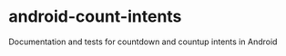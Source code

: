 android-count-intents
=====================

Documentation and tests for countdown and countup intents in Android